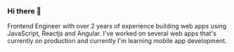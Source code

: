 ### Hi there 👋

Frontend Engineer with over 2 years of experience building web apps using JavaScript, Reactjs and Angular. I've worked on several web apps that's currently on production and currently I'm learning mobile app development.

<!--
**Midetech/Midetech** is a ✨ _special_ ✨ repository because its `README.md` (this file) appears on your GitHub profile.

Here are some ideas to get you started:

- 🔭 I’m currently working on ...
- 🌱 I’m currently learning ...
- 👯 I’m looking to collaborate on ...
- 🤔 I’m looking for help with ...
- 💬 Ask me about ...
- 📫 How to reach me: ...
- 😄 Pronouns: ...
- ⚡ Fun fact: ...
-->
